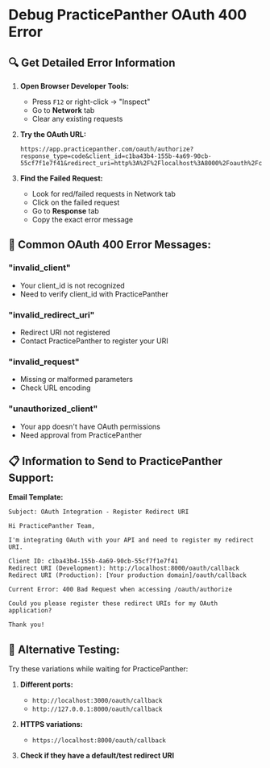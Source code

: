 # Debug PracticePanther OAuth 400 Error

## 🔍 Get Detailed Error Information

1. **Open Browser Developer Tools:**
   - Press `F12` or right-click → "Inspect"
   - Go to **Network** tab
   - Clear any existing requests

2. **Try the OAuth URL:**
   ```
   https://app.practicepanther.com/oauth/authorize?response_type=code&client_id=c1ba43b4-155b-4a69-90cb-55cf7f1e7f41&redirect_uri=http%3A%2F%2Flocalhost%3A8000%2Foauth%2Fcallback&state=a6d66205e744e77c1b52d60f31b29e00144eb42216293a6edb3bdb92a9fa4973
   ```

3. **Find the Failed Request:**
   - Look for red/failed requests in Network tab
   - Click on the failed request
   - Go to **Response** tab
   - Copy the exact error message

## 🚨 Common OAuth 400 Error Messages:

### "invalid_client"
- Your client_id is not recognized
- Need to verify client_id with PracticePanther

### "invalid_redirect_uri" 
- Redirect URI not registered
- Contact PracticePanther to register your URI

### "invalid_request"
- Missing or malformed parameters
- Check URL encoding

### "unauthorized_client"
- Your app doesn't have OAuth permissions
- Need approval from PracticePanther

## 📋 Information to Send to PracticePanther Support:

**Email Template:**
```
Subject: OAuth Integration - Register Redirect URI

Hi PracticePanther Team,

I'm integrating OAuth with your API and need to register my redirect URI.

Client ID: c1ba43b4-155b-4a69-90cb-55cf7f1e7f41
Redirect URI (Development): http://localhost:8000/oauth/callback
Redirect URI (Production): [Your production domain]/oauth/callback

Current Error: 400 Bad Request when accessing /oauth/authorize

Could you please register these redirect URIs for my OAuth application?

Thank you!
```

## 🔧 Alternative Testing:

Try these variations while waiting for PracticePanther:

1. **Different ports:**
   - `http://localhost:3000/oauth/callback`
   - `http://127.0.0.1:8000/oauth/callback`

2. **HTTPS variations:**
   - `https://localhost:8000/oauth/callback`

3. **Check if they have a default/test redirect URI** 